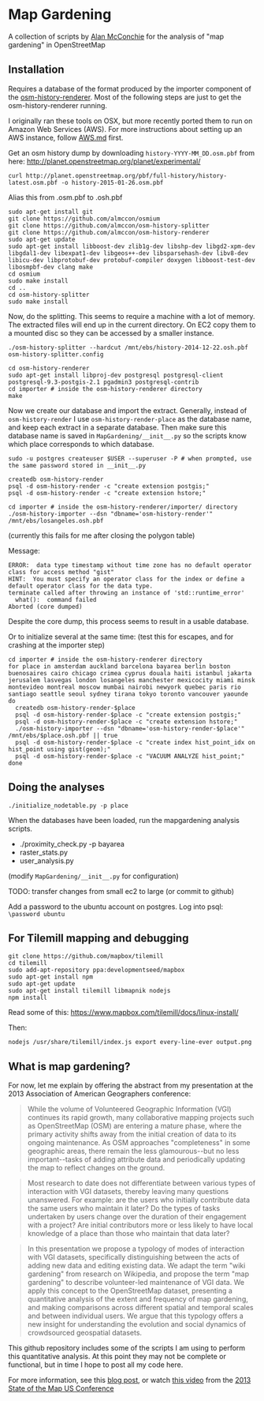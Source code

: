 Map Gardening
=========

A collection of scripts by [Alan McConchie](https://github.com/almccon) for the analysis of "map gardening" in OpenStreetMap

Installation
----

Requires a database of the format produced by the importer component of the [osm-history-renderer](https://github.com/MaZderMind/osm-history-renderer). Most of the following steps are just to get the osm-history-renderer running.

I originally ran these tools on OSX, but more recently ported them to run on Amazon Web Services (AWS). For more instructions about setting up an AWS instance, follow [AWS.md](AWS.md) first.

Get an osm history dump by downloading `history-YYYY-MM_DD.osm.pbf` from here: http://planet.openstreetmap.org/planet/experimental/

```
curl http://planet.openstreetmap.org/pbf/full-history/history-latest.osm.pbf -o history-2015-01-26.osm.pbf
```

Alias this from .osm.pbf to .osh.pbf


```
sudo apt-get install git
git clone https://github.com/almccon/osmium
git clone https://github.com/almccon/osm-history-splitter
git clone https://github.com/almccon/osm-history-renderer
sudo apt-get update
sudo apt-get install libboost-dev zlib1g-dev libshp-dev libgd2-xpm-dev libgdal1-dev libexpat1-dev libgeos++-dev libsparsehash-dev libv8-dev libicu-dev libprotobuf-dev protobuf-compiler doxygen libboost-test-dev libosmpbf-dev clang make
cd osmium
sudo make install
cd ..
cd osm-history-splitter
sudo make install
```

Now, do the splitting. This seems to require a machine with a lot of memory. The extracted files will end up in the current directory. On EC2 copy them to a mounted disc so they can be accessed by a smaller instance.

```
./osm-history-splitter --hardcut /mnt/ebs/history-2014-12-22.osh.pbf osm-history-splitter.config
```

```
cd osm-history-renderer
sudo apt-get install libproj-dev postgresql postgresql-client postgresql-9.3-postgis-2.1 pgadmin3 postgresql-contrib
cd importer # inside the osm-history-renderer directory
make
```

Now we create our database and import the extract. Generally, instead of `osm-history-render` I use `osm-history-render-place` as the database name, and keep each extract in a separate database. Then make sure this database name is saved in `MapGardening/__init__.py` so the scripts know which place corresponds to which database.

```
sudo -u postgres createuser $USER --superuser -P # when prompted, use the same password stored in __init__.py

createdb osm-history-render
psql -d osm-history-render -c "create extension postgis;"
psql -d osm-history-render -c "create extension hstore;"

cd importer # inside the osm-history-renderer/importer/ directory
./osm-history-importer --dsn "dbname='osm-history-render'" /mnt/ebs/losangeles.osh.pbf
```

(currently this fails for me after closing the polygon table)

Message:

```
ERROR:  data type timestamp without time zone has no default operator class for access method "gist"
HINT:  You must specify an operator class for the index or define a default operator class for the data type.
terminate called after throwing an instance of 'std::runtime_error'
  what():  command failed
Aborted (core dumped)
```

Despite the core dump, this process seems to result in a usable database.

Or to initialize several at the same time: (test this for escapes, and for crashing at the importer step)

```
cd importer # inside the osm-history-renderer directory
for place in amsterdam auckland barcelona bayarea berlin boston buenosaires cairo chicago crimea cyprus douala haiti istanbul jakarta jerusalem lasvegas london losangeles manchester mexicocity miami minsk montevideo montreal moscow mumbai nairobi newyork quebec paris rio santiago seattle seoul sydney tirana tokyo toronto vancouver yaounde
do
  createdb osm-history-render-$place
  psql -d osm-history-render-$place -c "create extension postgis;"
  psql -d osm-history-render-$place -c "create extension hstore;"
  ./osm-history-importer --dsn "dbname='osm-history-render-$place'" /mnt/ebs/$place.osh.pbf || true
  psql -d osm-history-render-$place -c "create index hist_point_idx on hist_point using gist(geom);"
  psql -d osm-history-render-$place -c "VACUUM ANALYZE hist_point;"
done
```

Doing the analyses
----

```
./initialize_nodetable.py -p place
```


When the databases have been loaded, run the mapgardening analysis scripts. 

 * ./proximity_check.py -p bayarea
 * raster_stats.py
 * user_analysis.py

(modify `MapGardening/__init__.py` for configuration)

TODO: transfer changes from small ec2 to large (or commit to github)

Add a password to the ubuntu account on postgres. Log into psql: `\password ubuntu`



For Tilemill mapping and debugging
----

```
git clone https://github.com/mapbox/tilemill
cd tilemill
sudo add-apt-repository ppa:developmentseed/mapbox
sudo apt-get install npm
sudo apt-get update
sudo apt-get install tilemill libmapnik nodejs
npm install
```

Read some of this:
https://www.mapbox.com/tilemill/docs/linux-install/

Then:

```
nodejs /usr/share/tilemill/index.js export every-line-ever output.png

```


What is map gardening? 
----

For now, let me explain by offering the abstract from my presentation at the 2013 Association of American Geographers conference:

> While the volume of Volunteered Geographic Information (VGI) continues its rapid growth, many collaborative mapping projects such as OpenStreetMap (OSM) are entering a mature phase, where the primary activity shifts away from the initial creation of data to its ongoing maintenance. As OSM approaches "completeness" in some geographic areas, there remain the less glamourous--but no less important--tasks of adding attribute data and periodically updating the map to reflect changes on the ground.

> Most research to date does not differentiate between various types of interaction with VGI datasets, thereby leaving many questions unanswered. For example: are the users who initially contribute data the same users who maintain it later? Do the types of tasks undertaken by users change over the duration of their engagement with a project? Are initial contributors more or less likely to have local knowledge of a place than those who maintain that data later?

> In this presentation we propose a typology of modes of interaction with VGI datasets, specifically distinguishing between the acts of adding new data and editing existing data. We adapt the term "wiki gardening" from research on Wikipedia, and propose the term "map gardening" to describe volunteer-led maintenance of VGI data. We apply this concept to the OpenStreetMap dataset, presenting a quantitative analysis of the extent and frequency of map gardening, and making comparisons across different spatial and temporal scales and between individual users. We argue that this typology offers a new insight for understanding the evolution and social dynamics of crowdsourced geospatial datasets.

This github repository includes some of the scripts I am using to perform this quantitative analysis. At this point they may not be complete or functional, but in time I hope to post all my code here.

For more information, see this [blog post](http://mappingmashups.net/2013/05/25/introducing-map-gardening/), or watch [this video](http://vimeopro.com/openstreetmapus/state-of-the-map-us-2013/video/68097490) from the [2013 State of the Map US Conference](http://stateofthemap.us/)
